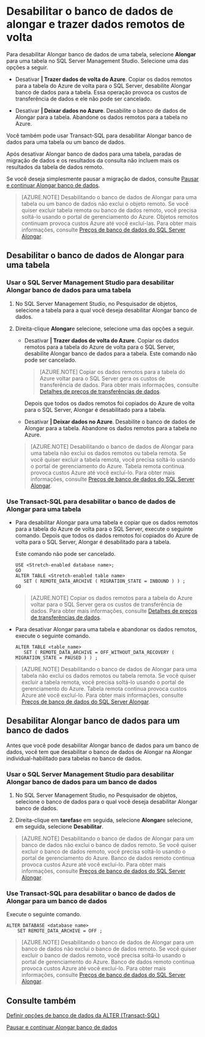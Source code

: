 <properties
    pageTitle="Desabilitar o banco de dados de alongar e trazer dados remotos de volta | Microsoft Azure"
    description="Saiba como desativar Alongar banco de dados para uma tabela e opcionalmente retornem dados remotos."
    services="sql-server-stretch-database"
    documentationCenter=""
    authors="douglaslMS"
    manager="jhubbard"
    editor=""/>

<tags
    ms.service="sql-server-stretch-database"
    ms.workload="data-management"
    ms.tgt_pltfrm="na"
    ms.devlang="na"
    ms.topic="article"
    ms.date="08/05/2016"
    ms.author="douglasl"/>

# <a name="disable-stretch-database-and-bring-back-remote-data"></a>Desabilitar o banco de dados de alongar e trazer dados remotos de volta

Para desabilitar Alongar banco de dados de uma tabela, selecione **Alongar** para uma tabela no SQL Server Management Studio. Selecione uma das opções a seguir.

-   Desativar **| Trazer dados de volta do Azure**. Copiar os dados remotos para a tabela do Azure de volta para o SQL Server, desabilite Alongar banco de dados para a tabela. Essa operação provoca os custos de transferência de dados e ele não pode ser cancelado.

-   Desativar **| Deixar dados no Azure**. Desabilite o banco de dados de Alongar para a tabela.  Abandone os dados remotos para a tabela no Azure.

Você também pode usar Transact\-SQL para desabilitar Alongar banco de dados para uma tabela ou um banco de dados.

Após desativar Alongar banco de dados para uma tabela, paradas de migração de dados e os resultados da consulta não incluem mais os resultados da tabela de dados remoto.

Se você deseja simplesmente pausar a migração de dados, consulte [Pausar e continuar Alongar banco de dados](sql-server-stretch-database-pause.md).

>   [AZURE.NOTE] Desabilitando o banco de dados de Alongar para uma tabela ou um banco de dados não exclui o objeto remoto. Se você quiser excluir tabela remota ou banco de dados remoto, você precisa soltá-lo usando o portal de gerenciamento do Azure. Objetos remotos continuam provoca custos Azure até você excluí-las. Para obter mais informações, consulte [Preços de banco de dados do SQL Server Alongar](https://azure.microsoft.com/pricing/details/sql-server-stretch-database/).

## <a name="disable-stretch-database-for-a-table"></a>Desabilitar o banco de dados de Alongar para uma tabela

### <a name="use-sql-server-management-studio-to-disable-stretch-database-for-a-table"></a>Usar o SQL Server Management Studio para desabilitar Alongar banco de dados para uma tabela

1.  No SQL Server Management Studio, no Pesquisador de objetos, selecione a tabela para a qual você deseja desabilitar Alongar banco de dados.

2.  Direita\-clique **Alongar**e selecione, selecione uma das opções a seguir.

    -   Desativar **| Trazer dados de volta do Azure**. Copiar os dados remotos para a tabela do Azure de volta para o SQL Server, desabilite Alongar banco de dados para a tabela. Este comando não pode ser cancelado.

        >   [AZURE.NOTE] Copiar os dados remotos para a tabela do Azure voltar para o SQL Server gera os custos de transferência de dados. Para obter mais informações, consulte [Detalhes de preços de transferências de dados](https://azure.microsoft.com/pricing/details/data-transfers/).

        Depois que todos os dados remotos foi copiados do Azure de volta para o SQL Server, Alongar é desabilitado para a tabela.

    -   Desativar **| Deixar dados no Azure**. Desabilite o banco de dados de Alongar para a tabela.  Abandone os dados remotos para a tabela no Azure.

    >   [AZURE.NOTE] Desabilitando o banco de dados de Alongar para uma tabela não exclui os dados remotos ou tabela remota. Se você quiser excluir a tabela remota, você precisa soltá-lo usando o portal de gerenciamento do Azure. Tabela remota continua provoca custos Azure até você excluí-lo. Para obter mais informações, consulte [Preços de banco de dados do SQL Server Alongar](https://azure.microsoft.com/pricing/details/sql-server-stretch-database/).

### <a name="use-transact-sql-to-disable-stretch-database-for-a-table"></a>Use Transact\-SQL para desabilitar o banco de dados de Alongar para uma tabela

-   Para desabilitar Alongar para uma tabela e copiar que os dados remotos para a tabela do Azure de volta para o SQL Server, execute o seguinte comando. Depois que todos os dados remotos foi copiados do Azure de volta para o SQL Server, Alongar é desabilitado para a tabela.

    Este comando não pode ser cancelado.

    ```tsql
    USE <Stretch-enabled database name>;
    GO
    ALTER TABLE <Stretch-enabled table name>  
       SET ( REMOTE_DATA_ARCHIVE ( MIGRATION_STATE = INBOUND ) ) ;
    GO
    ```
    >   [AZURE.NOTE] Copiar os dados remotos para a tabela do Azure voltar para o SQL Server gera os custos de transferência de dados. Para obter mais informações, consulte [Detalhes de preços de transferências de dados](https://azure.microsoft.com/pricing/details/data-transfers/).

-   Para desativar Alongar para uma tabela e abandonar os dados remotos, execute o seguinte comando.

    ```tsql
    ALTER TABLE <table_name>
       SET ( REMOTE_DATA_ARCHIVE = OFF_WITHOUT_DATA_RECOVERY ( MIGRATION_STATE = PAUSED ) ) ;
    ```

>   [AZURE.NOTE] Desabilitando o banco de dados de Alongar para uma tabela não exclui os dados remotos ou tabela remota. Se você quiser excluir a tabela remota, você precisa soltá-lo usando o portal de gerenciamento do Azure. Tabela remota continua provoca custos Azure até você excluí-lo. Para obter mais informações, consulte [Preços de banco de dados do SQL Server Alongar](https://azure.microsoft.com/pricing/details/sql-server-stretch-database/).

## <a name="disable-stretch-database-for-a-database"></a>Desabilitar Alongar banco de dados para um banco de dados
Antes que você pode desabilitar Alongar banco de dados para um banco de dados, você tem que desabilitar o banco de dados de Alongar na Alongar individual\-habilitado para tabelas no banco de dados.

### <a name="use-sql-server-management-studio-to-disable-stretch-database-for-a-database"></a>Usar o SQL Server Management Studio para desabilitar Alongar banco de dados para um banco de dados

1.  No SQL Server Management Studio, no Pesquisador de objetos, selecione o banco de dados para o qual você deseja desabilitar Alongar banco de dados.

2.  Direita\-clique em **tarefas**e em seguida, selecione **Alongar**e selecione, em seguida, selecione **Desabilitar**.

>   [AZURE.NOTE] Desabilitando o banco de dados de Alongar para um banco de dados não exclui o banco de dados remoto. Se você quiser excluir o banco de dados remoto, você precisa soltá-lo usando o portal de gerenciamento do Azure. Banco de dados remoto continua provoca custos Azure até você excluí-lo. Para obter mais informações, consulte [Preços de banco de dados do SQL Server Alongar](https://azure.microsoft.com/pricing/details/sql-server-stretch-database/).

### <a name="use-transact-sql-to-disable-stretch-database-for-a-database"></a>Use Transact\-SQL para desabilitar o banco de dados de Alongar para um banco de dados
Execute o seguinte comando.

```tsql
ALTER DATABASE <database name>
    SET REMOTE_DATA_ARCHIVE = OFF ;
```

>   [AZURE.NOTE] Desabilitando o banco de dados de Alongar para um banco de dados não exclui o banco de dados remoto. Se você quiser excluir o banco de dados remoto, você precisa soltá-lo usando o portal de gerenciamento do Azure. Banco de dados remoto continua provoca custos Azure até você excluí-lo. Para obter mais informações, consulte [Preços de banco de dados do SQL Server Alongar](https://azure.microsoft.com/pricing/details/sql-server-stretch-database/).

## <a name="see-also"></a>Consulte também

[Definir opções de banco de dados da ALTER (Transact-SQL)](https://msdn.microsoft.com/library/bb522682.aspx)

[Pausar e continuar Alongar banco de dados](sql-server-stretch-database-pause.md)
